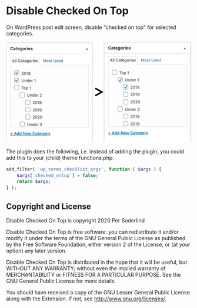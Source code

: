 # Disable Checked On Top

On WordPress post edit screen, disable "checked on top" for selected categories.

<img src="assets/dss-disable-checked-on-top.png">

The plugin does the following, i.e. instead of adding the plugin, you could add this to your (child) theme functions.php:

```php
add_filter( 'wp_terms_checklist_args', function ( $args ) {
	$args['checked_ontop'] = false;
	return $args;
} );
```

## Copyright and License

Disable Checked On Top is copyright 2020 Per Soderlind

Disable Checked On Top is free software: you can redistribute it and/or modify it under the terms of the GNU General Public License as published by the Free Software Foundation, either version 2 of the License, or (at your option) any later version.

Disable Checked On Top is distributed in the hope that it will be useful, but WITHOUT ANY WARRANTY; without even the implied warranty of MERCHANTABILITY or FITNESS FOR A PARTICULAR PURPOSE. See the GNU General Public License for more details.

You should have received a copy of the GNU Lesser General Public License along with the Extension. If not, see http://www.gnu.org/licenses/.